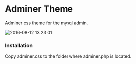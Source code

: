 Adminer Theme
=====================

Adminer css theme for the mysql admin.

![2016-08-12 13 23 01](https://cloud.githubusercontent.com/assets/2996841/17619727/f5e89342-608f-11e6-894e-20a25dc51145.png)

### Installation
Copy adminer.css to the folder where adminer.php is located.
